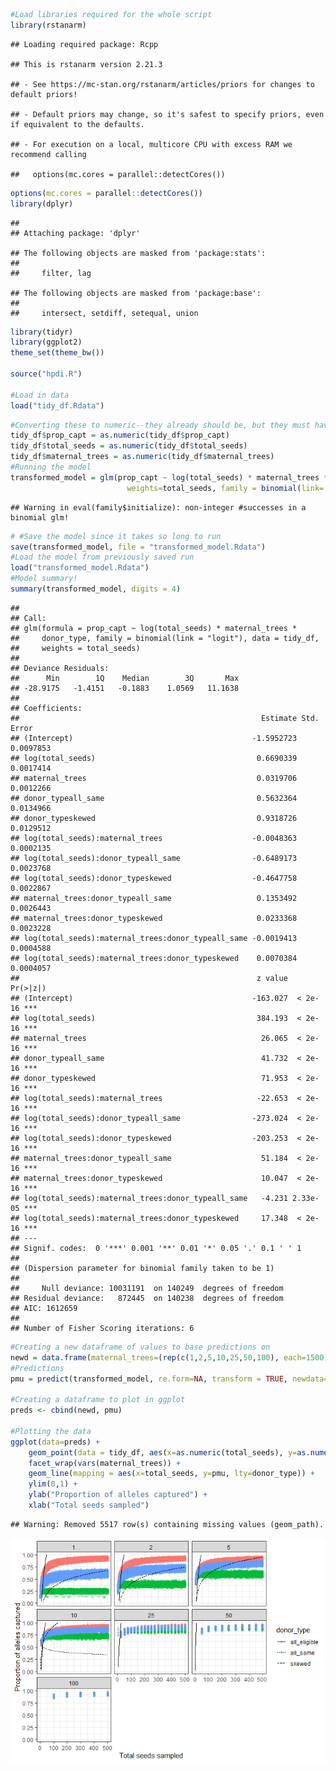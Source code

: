 
``` r
#Load libraries required for the whole script
library(rstanarm)
```

    ## Loading required package: Rcpp

    ## This is rstanarm version 2.21.3

    ## - See https://mc-stan.org/rstanarm/articles/priors for changes to default priors!

    ## - Default priors may change, so it's safest to specify priors, even if equivalent to the defaults.

    ## - For execution on a local, multicore CPU with excess RAM we recommend calling

    ##   options(mc.cores = parallel::detectCores())

``` r
options(mc.cores = parallel::detectCores())
library(dplyr)
```

    ## 
    ## Attaching package: 'dplyr'

    ## The following objects are masked from 'package:stats':
    ## 
    ##     filter, lag

    ## The following objects are masked from 'package:base':
    ## 
    ##     intersect, setdiff, setequal, union

``` r
library(tidyr)
library(ggplot2)
theme_set(theme_bw())

source("hpdi.R")

#Load in data 
load("tidy_df.Rdata")
```

``` r
#Converting these to numeric--they already should be, but they must have been converted accidentally when making the matrix a dataframe, etc...
tidy_df$prop_capt = as.numeric(tidy_df$prop_capt)
tidy_df$total_seeds = as.numeric(tidy_df$total_seeds)
tidy_df$maternal_trees = as.numeric(tidy_df$maternal_trees)
#Running the model
transformed_model = glm(prop_capt ~ log(total_seeds) * maternal_trees * donor_type,
                          weights=total_seeds, family = binomial(link='logit'), data = tidy_df)
```

    ## Warning in eval(family$initialize): non-integer #successes in a binomial glm!

``` r
# #Save the model since it takes so long to run
save(transformed_model, file = "transformed_model.Rdata")
#Load the model from previously saved run
load("transformed_model.Rdata")
#Model summary! 
summary(transformed_model, digits = 4)
```

    ## 
    ## Call:
    ## glm(formula = prop_capt ~ log(total_seeds) * maternal_trees * 
    ##     donor_type, family = binomial(link = "logit"), data = tidy_df, 
    ##     weights = total_seeds)
    ## 
    ## Deviance Residuals: 
    ##      Min        1Q    Median        3Q       Max  
    ## -28.9175   -1.4151   -0.1883    1.0569   11.1638  
    ## 
    ## Coefficients:
    ##                                                      Estimate Std. Error
    ## (Intercept)                                        -1.5952723  0.0097853
    ## log(total_seeds)                                    0.6690339  0.0017414
    ## maternal_trees                                      0.0319706  0.0012266
    ## donor_typeall_same                                  0.5632364  0.0134966
    ## donor_typeskewed                                    0.9318726  0.0129512
    ## log(total_seeds):maternal_trees                    -0.0048363  0.0002135
    ## log(total_seeds):donor_typeall_same                -0.6489173  0.0023768
    ## log(total_seeds):donor_typeskewed                  -0.4647758  0.0022867
    ## maternal_trees:donor_typeall_same                   0.1353492  0.0026443
    ## maternal_trees:donor_typeskewed                     0.0233368  0.0023228
    ## log(total_seeds):maternal_trees:donor_typeall_same -0.0019413  0.0004588
    ## log(total_seeds):maternal_trees:donor_typeskewed    0.0070384  0.0004057
    ##                                                     z value Pr(>|z|)    
    ## (Intercept)                                        -163.027  < 2e-16 ***
    ## log(total_seeds)                                    384.193  < 2e-16 ***
    ## maternal_trees                                       26.065  < 2e-16 ***
    ## donor_typeall_same                                   41.732  < 2e-16 ***
    ## donor_typeskewed                                     71.953  < 2e-16 ***
    ## log(total_seeds):maternal_trees                     -22.653  < 2e-16 ***
    ## log(total_seeds):donor_typeall_same                -273.024  < 2e-16 ***
    ## log(total_seeds):donor_typeskewed                  -203.253  < 2e-16 ***
    ## maternal_trees:donor_typeall_same                    51.184  < 2e-16 ***
    ## maternal_trees:donor_typeskewed                      10.047  < 2e-16 ***
    ## log(total_seeds):maternal_trees:donor_typeall_same   -4.231 2.33e-05 ***
    ## log(total_seeds):maternal_trees:donor_typeskewed     17.348  < 2e-16 ***
    ## ---
    ## Signif. codes:  0 '***' 0.001 '**' 0.01 '*' 0.05 '.' 0.1 ' ' 1
    ## 
    ## (Dispersion parameter for binomial family taken to be 1)
    ## 
    ##     Null deviance: 10031191  on 140249  degrees of freedom
    ## Residual deviance:   872445  on 140238  degrees of freedom
    ## AIC: 1612659
    ## 
    ## Number of Fisher Scoring iterations: 6

``` r
#Creating a new dataframe of values to base predictions on 
newd = data.frame(maternal_trees=(rep(c(1,2,5,10,25,50,100), each=1500)), total_seeds=rep(seq(1,500,1),21), donor_type=factor(rep((rep(c("all_eligible", "all_same", "skewed"), each=500)), 7)))
#Predictions 
pmu = predict(transformed_model, re.form=NA, transform = TRUE, newdata=newd)

#Creating a dataframe to plot in ggplot 
preds <- cbind(newd, pmu)

#Plotting the data
ggplot(data=preds) +
    geom_point(data = tidy_df, aes(x=as.numeric(total_seeds), y=as.numeric(prop_capt), color=donor_type), alpha=0.25) +
    facet_wrap(vars(maternal_trees)) +
    geom_line(mapping = aes(x=total_seeds, y=pmu, lty=donor_type)) +
    ylim(0,1) +
    ylab("Proportion of alleles captured") +
    xlab("Total seeds sampled")
```

    ## Warning: Removed 5517 row(s) containing missing values (geom_path).

![](transformed_model_files/figure-gfm/unnamed-chunk-3-1.png)<!-- -->
